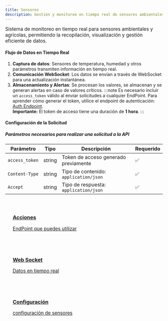 ```yaml
---
title: Sensores
description: Gestión y monitoreo en tiempo real de sensores ambientales y agrícolas.
---
```


<style>
  .card-grid {
    display: grid;
    grid-template-columns: repeat(auto-fit, minmax(250px, 1fr));
    gap: 1.5rem;
    margin: 2rem 0;
  }
  .card {
    border: 1px solid var(--sl-color-gray-4);
    border-radius: 12px;
    padding: 1.5rem;
    transition: all 0.3s ease;
  }
  .card:hover {
    transform: translateY(-5px);
    box-shadow: 0 10px 20px rgba(0,0,0,0.1);
  }
  .card h3 {
    margin-top: 0.5rem;
  }
  .card-icon {
    font-size: 1.5rem;
    margin-bottom: 0.5rem;
  }

  /* Estilos para la nota */
  .nota {
    background-color: #131a4c;
    color: white;
    padding: 1rem;
    border-radius: 6px;
    border-left: 4px solid #4263eb;
    max-width: 800px;
    margin-top: 1.5rem;
    
  }
  
  .icon {
    margin-right: 0.5rem;
  }

  p {
    margin: 0;
    font-size: 0.95rem;
  }

  strong {
    font-weight: bold;
  }
</style>

Sistema de monitoreo en tiempo real para sensores ambientales y agrícolas, permitiendo la recopilación, visualización y gestión eficiente de datos.

#### Flujo de Datos en Tiempo Real
1. **Captura de datos**: Sensores de temperatura, humedad y otros parámetros transmiten información en tiempo real.
2. **Comunicación WebSocket**: Los datos se envían a través de WebSocket para una actualización instantánea.
3. **Almacenamiento y Alertas**: Se procesan los valores, se almacenan y se generan alertas en caso de valores críticos.
  :::note
    Es necesario incluir un <code>access_token</code> válido al enviar solicitudes a cualquier EndPoint. 
    Para aprender cómo generar el token, utilice el endpoint de autenticación: 
    <a href="/autenticacion/obtener-token">Auth Endpoint</a>. <br /><strong>Importante:</strong> 
    El token de acceso tiene una duración de <strong>1 hora</strong>.
  :::

#### Configuración de la Solicitud
##### Parámetros necesarios para realizar una solicitud a la API

| Parámetro         | Tipo    | Descripción                                | Requerido |
|------------------|--------|--------------------------------------------|-----------|
| `access_token`   | string | Token de acceso generado previamente      | ✅         |
| `Content-Type`   | string | Tipo de contenido: `application/json`     | ✅         |
| `Accept`        | string | Tipo de respuesta: `application/json`      | ✅         |

<div class="card-grid">
  <a href="/sensores/acciones" class="card">
    <h3>Acciones</h3>
    <p>EndPoint que puedes utilizar</p>
  </a>

  <a href="/sensores/websocket" class="card">
    <h3>Web Socket</h3>
    <p>Datos en tiempo real</p>
  </a>
  <a href="/sensores/configuracion" class="card">
    <h3>Configuración</h3>
    <p>configuración de sensores</p>
  </a>

</div>
